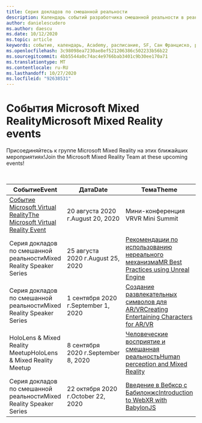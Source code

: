 ```yaml
---
title: Серия докладов по смешанной реальности
description: Календарь событий разработчика смешанной реальности в реактора в Сан Франциско.
author: danielescudero
ms.author: daescu
ms.date: 10/12/2020
ms.topic: article
keywords: событие, календарь, Academy, расписание, SF, Сан Франциско, реактора
ms.openlocfilehash: 3c98098ea7230ae8ef521206386c502233b56b22
ms.sourcegitcommit: 4bb5544a0c74ac4e9766bab3401c9b30ee170a71
ms.translationtype: MT
ms.contentlocale: ru-RU
ms.lasthandoff: 10/27/2020
ms.locfileid: "92638531"
---
```

# <a name="microsoft-mixed-reality-events"></a><span data-ttu-id="11602-104">События Microsoft Mixed Reality</span><span class="sxs-lookup"><span data-stu-id="11602-104">Microsoft Mixed Reality events</span></span>

<span data-ttu-id="11602-105">Присоединяйтесь к группе Microsoft Mixed Reality на этих ближайших мероприятиях!</span><span class="sxs-lookup"><span data-stu-id="11602-105">Join the Microsoft Mixed Reality Team at these upcoming events!</span></span>

<br>

|<span data-ttu-id="11602-106">Событие</span><span class="sxs-lookup"><span data-stu-id="11602-106">Event</span></span>|<span data-ttu-id="11602-107">Дата</span><span class="sxs-lookup"><span data-stu-id="11602-107">Date</span></span>|<span data-ttu-id="11602-108">Тема</span><span class="sxs-lookup"><span data-stu-id="11602-108">Theme</span></span>|
|-------------|-------------|-----|
| [<span data-ttu-id="11602-109">Событие Microsoft Virtual Reality</span><span class="sxs-lookup"><span data-stu-id="11602-109">The Microsoft Virtual Reality Event</span></span>](https://www.meetup.com/hololens-mr/events/272364822/)|<span data-ttu-id="11602-110">20 августа 2020 г.</span><span class="sxs-lookup"><span data-stu-id="11602-110">August 20, 2020</span></span>|<span data-ttu-id="11602-111">Мини-конференция VR</span><span class="sxs-lookup"><span data-stu-id="11602-111">VR Mini Summit</span></span>|
| <span data-ttu-id="11602-112">Серия докладов по смешанной реальности</span><span class="sxs-lookup"><span data-stu-id="11602-112">Mixed Reality Speaker Series</span></span>|<span data-ttu-id="11602-113">25 августа 2020 г.</span><span class="sxs-lookup"><span data-stu-id="11602-113">August 25, 2020</span></span>|[<span data-ttu-id="11602-114">Рекомендации по использованию нереального механизма</span><span class="sxs-lookup"><span data-stu-id="11602-114">MR Best Practices using Unreal Engine</span></span>](https://channel9.msdn.com/Shows/Docs-Mixed-Reality/Tips-and-Best-Practices-for-using-UE4-in-MR)|
| <span data-ttu-id="11602-115">Серия докладов по смешанной реальности</span><span class="sxs-lookup"><span data-stu-id="11602-115">Mixed Reality Speaker Series</span></span>|<span data-ttu-id="11602-116">1 сентября 2020 г.</span><span class="sxs-lookup"><span data-stu-id="11602-116">September 1, 2020</span></span>|[<span data-ttu-id="11602-117">Создание развлекательных символов для AR/VR</span><span class="sxs-lookup"><span data-stu-id="11602-117">Creating Entertaining Characters for AR/VR</span></span>](https://channel9.msdn.com/Shows/Docs-Mixed-Reality/Creating-Entertaining-Characters-for-Mixed-Reality)|
| <span data-ttu-id="11602-118">HoloLens & Mixed Reality Meetup</span><span class="sxs-lookup"><span data-stu-id="11602-118">HoloLens & Mixed Reality Meetup</span></span>|<span data-ttu-id="11602-119">8 сентября 2020 г.</span><span class="sxs-lookup"><span data-stu-id="11602-119">September 8, 2020</span></span>|[<span data-ttu-id="11602-120">Человеческие восприятие и смешанная реальность</span><span class="sxs-lookup"><span data-stu-id="11602-120">Human perception and Mixed Reality</span></span>](https://channel9.msdn.com/Shows/Docs-Mixed-Reality/Human-Perception-and-Mixed-Reality)|
| <span data-ttu-id="11602-121">Серия докладов по смешанной реальности</span><span class="sxs-lookup"><span data-stu-id="11602-121">Mixed Reality Speaker Series</span></span>|<span data-ttu-id="11602-122">22 октября 2020 г.</span><span class="sxs-lookup"><span data-stu-id="11602-122">October 22, 2020</span></span>|[<span data-ttu-id="11602-123">Введение в Вебкср с Бабилонжс</span><span class="sxs-lookup"><span data-stu-id="11602-123">Introduction to WebXR with BabylonJS</span></span>](https://channel9.msdn.com/Shows/Docs-Mixed-Reality/Adding-Augmented-Reality-to-your-Typescript-Project)|


